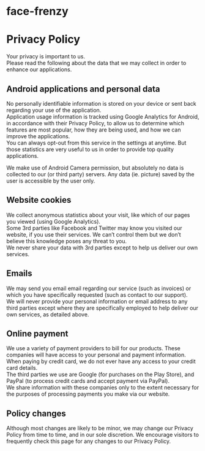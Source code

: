 # face-frenzy

<h1>Privacy Policy</h1>
          <p>
    	        Your privacy is important to us.<br/>
    			Please read the following about the data that we may collect in order to enhance our applications.
    	    </p>
            <h2>Android applications and personal data</h2>
            <p>
    	        No personally identifiable information is stored on your device or sent back regarding your use of the application.<br/>
    			Application usage information is tracked using Google Analytics for Android, in accordance with their Privacy Policy, to allow us to determine which features are most popular, how they are being used, and how we can improve the applications.<br/>
    			You can always opt-out from this service in the settings at anytime. But those statistics are very useful to us in order to provide top quality applications.
            </p>
            <p>
                We make use of Android Camera permission, but absolutely no data is collected to our (or third party) servers. Any data (ie. picture) saved by the user is accessible by the user only.
            </p>
            <h2>Website cookies</h2>
            <p>
                We collect anonymous statistics about your visit, like which of our pages you viewed (using Google Analytics).<br/>
                Some 3rd parties like Facebook and Twitter may know you visited our website, if you use their services. We can’t control them but we don’t believe this knowledge poses any threat to you.<br/>
                We never share your data with 3rd parties except to help us deliver our own services.
            </p>
            <h2>Emails</h2>
            <p>
                We may send you email email regarding our service (such as invoices) or which you have specifically requested (such as contact to our support).<br/>
                We will never provide your personal information or email address to any third parties except where they are specifically employed to help deliver our own services, as detailed above.
            </p>
            <h2>Online payment</h2>
            <p>
                We use a variety of payment providers to bill for our products. These companies will have access to your personal and payment information. When paying by credit card, we do not ever have any access to your credit card details.<br/>
                The third parties we use are Google (for purchases on the Play Store), and PayPal (to process credit cards and accept payment via PayPal).<br/>
                We share information with these companies only to the extent necessary for the purposes of processing payments you make via our website.
            </p>
            <h2>Policy changes</h2>
            <p>
            	Although most changes are likely to be minor, we may change our Privacy Policy from time to time, and in our sole discretion. We encourage visitors to frequently check this page for any changes to our Privacy Policy.
            </p>

